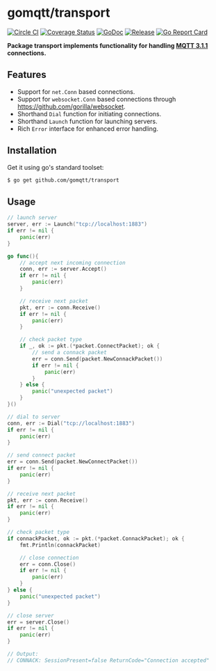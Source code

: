 # gomqtt/transport

[![Circle CI](https://img.shields.io/circleci/project/gomqtt/transport.svg)](https://circleci.com/gh/gomqtt/transport)
[![Coverage Status](https://coveralls.io/repos/gomqtt/transport/badge.svg?branch=master&service=github)](https://coveralls.io/github/gomqtt/transport?branch=master)
[![GoDoc](https://godoc.org/github.com/gomqtt/transport?status.svg)](http://godoc.org/github.com/gomqtt/transport)
[![Release](https://img.shields.io/github/release/gomqtt/transport.svg)](https://github.com/gomqtt/transport/releases)
[![Go Report Card](http://goreportcard.com/badge/gomqtt/transport)](http://goreportcard.com/report/gomqtt/transport)

**Package transport implements functionality for handling [MQTT 3.1.1](http://docs.oasis-open.org/mqtt/mqtt/v3.1.1/) connections.**

## Features

- Support for `net.Conn` based connections.
- Support for `websocket.Conn` based connections through <https://github.com/gorilla/websocket>.
- Shorthand `Dial` function for initiating connections.
- Shorthand `Launch` function for launching servers.
- Rich `Error` interface for enhanced error handling.

## Installation

Get it using go's standard toolset:

```bash
$ go get github.com/gomqtt/transport
```

## Usage

```go
// launch server
server, err := Launch("tcp://localhost:1883")
if err != nil {
    panic(err)
}

go func(){
    // accept next incoming connection
    conn, err := server.Accept()
    if err != nil {
        panic(err)
    }

    // receive next packet
    pkt, err := conn.Receive()
    if err != nil {
        panic(err)
    }

    // check packet type
    if _, ok := pkt.(*packet.ConnectPacket); ok {
        // send a connack packet
        err = conn.Send(packet.NewConnackPacket())
        if err != nil {
            panic(err)
        }
    } else {
        panic("unexpected packet")
    }
}()

// dial to server
conn, err := Dial("tcp://localhost:1883")
if err != nil {
    panic(err)
}

// send connect packet
err = conn.Send(packet.NewConnectPacket())
if err != nil {
    panic(err)
}

// receive next packet
pkt, err := conn.Receive()
if err != nil {
    panic(err)
}

// check packet type
if connackPacket, ok := pkt.(*packet.ConnackPacket); ok {
    fmt.Println(connackPacket)

    // close connection
    err = conn.Close()
    if err != nil {
        panic(err)
    }
} else {
    panic("unexpected packet")
}

// close server
err = server.Close()
if err != nil {
    panic(err)
}

// Output:
// CONNACK: SessionPresent=false ReturnCode="Connection accepted"
```
